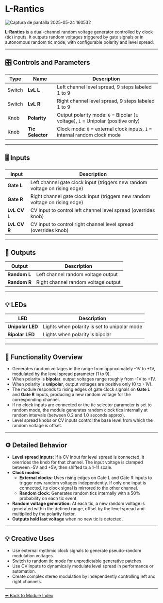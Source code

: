 # L-Rantics

![Captura de pantalla 2025-05-24 160532](https://github.com/user-attachments/assets/08cae698-d361-425c-a4a9-6719976c0bbc)

**L-Rantics** is a dual-channel random voltage generator controlled by clock (tic) inputs. It outputs random voltages triggered by gate signals or in autonomous random tic mode, with configurable polarity and level spread.

---

## 🎛️ Controls and Parameters

| Type     | Name           | Description |
|----------|----------------|-------------|
| Switch   | **LvL L**      | Left channel level spread, 9 steps labeled 1 to 9 |
| Switch   | **LvL R**      | Right channel level spread, 9 steps labeled 1 to 9 |
| Knob     | **Polarity**   | Output polarity mode: `0` = Bipolar (± voltage), `1` = Unipolar (positive only) |
| Knob     | **Tic Selector** | Clock mode: `0` = external clock inputs, `1` = internal random clock mode |

---

## 🎚️ Inputs

| Input      | Description                      |
|------------|---------------------------------|
| **Gate L** | Left channel gate clock input (triggers new random voltage on rising edge) |
| **Gate R** | Right channel gate clock input (triggers new random voltage on rising edge) |
| **LvL CV L** | CV input to control left channel level spread (overrides knob) |
| **LvL CV R** | CV input to control right channel level spread (overrides knob) |

---

## 🔌 Outputs

| Output     | Description              |
|------------|--------------------------|
| **Random L** | Left channel random voltage output |
| **Random R** | Right channel random voltage output |

---

## 💡 LEDs

| LED              | Description                  |
|------------------|------------------------------|
| **Unipolar LED**  | Lights when polarity is set to unipolar mode |
| **Bipolar LED**   | Lights when polarity is bipolar |

---

## 🔧 Functionality Overview

- Generates random voltages in the range from approximately -1V to +1V, modulated by the level spread parameter (1 to 9).
- When polarity is **bipolar**, output voltages range roughly from -1V to +1V.
- When polarity is **unipolar**, output voltages are positive only (0 to +1V).
- The module responds to rising edges of gate clock signals on **Gate L** and **Gate R** inputs, producing a new random voltage for the corresponding channel.
- If no clock inputs are connected or the tic selector parameter is set to random mode, the module generates random clock tics internally at random intervals (between 0.2 and 1.0 seconds approx).
- Level spread knobs or CV inputs control the base level from which the random voltage is offset.

---

## ⚙️ Detailed Behavior

- **Level spread inputs:** If a CV input for level spread is connected, it overrides the knob for that channel. The input voltage is clamped between -5V and +5V, then shifted to a 1–11 scale.
- **Clock modes:**  
  - **External clocks:** Uses rising edges on Gate L and Gate R inputs to trigger new random voltages independently. If only one input is connected, its clock signal is mirrored to the other channel.  
  - **Random clock:** Generates random tics internally with a 50% probability on each tic event.
- **Random voltage generation:** At each tic, a new random voltage is generated within the defined range, offset by the level spread and multiplied by the polarity factor.
- **Outputs hold last voltage** when no new tic is detected.

---

## 💡 Creative Uses

- Use external rhythmic clock signals to generate pseudo-random modulation voltages.
- Switch to random tic mode for unpredictable generative patches.
- Use CV inputs to dynamically modulate level spread in performance or automation.
- Create complex stereo modulation by independently controlling left and right channels.

---

[⬅ Back to Module Index](../README.md)
